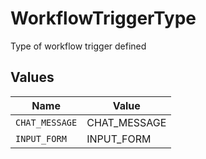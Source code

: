 # WorkflowTriggerType

Type of workflow trigger defined


## Values

| Name           | Value          |
| -------------- | -------------- |
| `CHAT_MESSAGE` | CHAT_MESSAGE   |
| `INPUT_FORM`   | INPUT_FORM     |